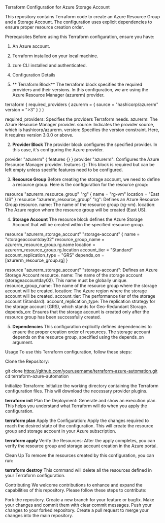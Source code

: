 Terraform Configuration for Azure Storage Account

This repository contains Terraform code to create an Azure Resource Group and a Storage Account. The configuration uses explicit dependencies to ensure proper resource creation order.

Prerequisites
Before using this Terraform configuration, ensure you have:

1) An Azure account.
2) Terraform installed on your local machine.
3) zure CLI installed and authenticated.
4) Configuration Details

1) ** Terraform Block**
The terraform block specifies the required providers and their versions. In this configuration, we are using the Azure Resource Manager (azurerm) provider.

terraform {
  required_providers {
    azurerm = {
      source  = "hashicorp/azurerm"
      version = ">3"
    }
  }
}

required_providers: Specifies the providers Terraform needs.
azurerm: The Azure Resource Manager provider.
source: Indicates the provider source, which is hashicorp/azurerm.
version: Specifies the version constraint. Here, it requires version 3.0.0 or above.

2) **Provider Block**
The provider block configures the specified provider. In this case, it's configuring the Azure provider.

provider "azurerm" {
  features {}
}
provider "azurerm": Configures the Azure Resource Manager provider.
features {}: This block is required but can be left empty unless specific features need to be configured.

3) **Resource Group**
Before creating the storage account, we need to define a resource group. Here is the configuration for the resource group:

resource "azurerm_resource_group" "rg" {
  name     = "rg-vm"
  location = "East US"
}
resource "azurerm_resource_group" "rg": Defines an Azure Resource Group resource.
name: The name of the resource group (rg-vm).
location: The Azure region where the resource group will be created (East US).

4) **Storage Account**
The resource block defines the Azure Storage Account that will be created within the specified resource group.

resource "azurerm_storage_account" "storage-account" {
  name                     = "storageaccountday02"
  resource_group_name      = azurerm_resource_group.rg.name
  location                 = azurerm_resource_group.rg.location
  account_tier             = "Standard"
  account_replication_type = "GRS"
  depends_on               = [azurerm_resource_group.rg]
}

resource "azurerm_storage_account" "storage-account": Defines an Azure Storage Account resource.
name: The name of the storage account (storageaccountday02). This name must be globally unique.
resource_group_name: The name of the resource group where the storage account will be created.
location: The Azure region where the storage account will be created.
account_tier: The performance tier of the storage account (Standard).
account_replication_type: The replication strategy for the storage account (GRS), which stands for Geo-Redundant Storage.
depends_on: Ensures that the storage account is created only after the resource group has been successfully created.

5) **Dependencies**
This configuration explicitly defines dependencies to ensure the proper creation order of resources. The storage account depends on the resource group, specified using the depends_on argument.

Usage
To use this Terraform configuration, follow these steps:

Clone the Repository:

git clone https://github.com/yourusername/terraform-azure-automation.git
cd terraform-azure-automation

Initialize Terraform:
Initialize the working directory containing the Terraform configuration files. This will download the necessary provider plugins.

**terraform init**
Plan the Deployment:
Generate and show an execution plan. This helps you understand what Terraform will do when you apply the configuration.

**terraform plan**
Apply the Configuration:
Apply the changes required to reach the desired state of the configuration. This will create the resource group and storage account in your Azure subscription.


**terraform apply**
Verify the Resources:
After the apply completes, you can verify the resource group and storage account creation in the Azure portal.

Clean Up
To remove the resources created by this configuration, you can run:

**terraform destroy**
This command will delete all the resources defined in your Terraform configuration.

Contributing
We welcome contributions to enhance and expand the capabilities of this repository. Please follow these steps to contribute:

Fork the repository.
Create a new branch for your feature or bugfix.
Make your changes and commit them with clear commit messages.
Push your changes to your forked repository.
Create a pull request to merge your changes into the main repository.